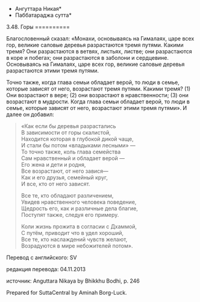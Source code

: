 * Ангуттара Никая*
* Паббатараджа сутта*

3\.48\. Горы
\=\=\=\=\=\=\=\=\=\=

Благословенный сказал: «Монахи, основываясь на Гималаях, царе всех гор, великие саловые деревья разрастаются тремя путями\. Какими тремя? Они разрастаются в ветвях, листьях, листве; они разрастаются в коре и побегах; они разрастаются в заболони и сердцевине\. Основываясь на Гималаях, царе всех гор, великие саловые деревья разрастаются этими тремя путями\.

Точно также, когда глава семьи обладает верой, то люди в семье, которые зависят от него, возрастают тремя путями\. Какими тремя? \(1\) Они возрастают в вере; \(2\) они возрастают в нравственности; \(3\) они возрастают в мудрости\. Когда глава семьи обладает верой, то люди в семье, которые зависят от него, возрастают этими тремя путями»\. И далее он добавил:

> «Как если бы деревья разрастались  
> В зависимости от горы скалистой,  
> Находится которая в глубокой дикой чаще,  
> И стали бы потом «владыками лесными» —  
> То точно также, коль глава семейства  
> Сам нравственный и обладает верой —  
> Его жена и дети и родня,  
> Все возрастают, от него завися—  
> Как и его друзья, семейный круг,  
> И все, кто от него зависят\.  
>   
> Все те, кто обладают различением,  
> Увидев нравственного человека поведение,  
> Щедрость его, как и различные дела благие,  
> Поступят также, следуя его примеру\.  
>   
> Коли жизнь прожита в согласии с Дхаммой,  
> С путём, приводит что в удел хороший,  
> Все те, кто наслаждений чувств желают,  
> Возрадуются в мире небожителей потом»\.

Перевод с английского: SV

редакция перевода: 04\.11\.2013

источник: Anguttara Nikaya by Bhikkhu Bodhi, p\. 246

Prepared for SuttaCentral by Aminah Borg\-Luck\.